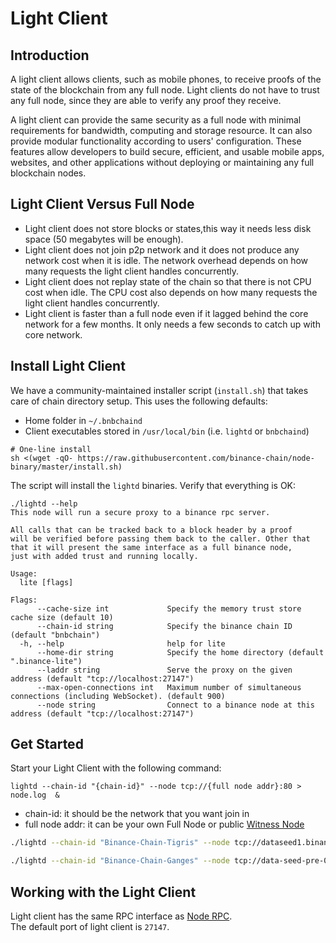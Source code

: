 # Light Client

## Introduction

A light client allows clients, such as mobile phones, to receive proofs of the state of the blockchain from any full node. Light clients do not have to trust any full node, since they are able to verify any proof they receive.

A light client can provide the same security as a full node with minimal requirements for bandwidth, computing and storage resource. It can also provide modular functionality according to users' configuration. These features allow developers to build secure, efficient, and usable mobile apps, websites, and other applications without deploying or maintaining any full blockchain nodes.

## Light Client Versus Full Node

* Light client does not store blocks or states,this way it needs less disk space (50 megabytes will be enough).
* Light client does not join p2p network and it does not produce any network cost when it is idle. The network overhead depends on how many requests the light client handles concurrently.
* Light client does not replay state of the chain so that there is not CPU cost when idle. The CPU cost also depends on how many requests the light client handles concurrently.
* Light client is faster than a full node even if it lagged behind the core network for a few months. It only needs a few seconds to catch up with core network.

## Install Light Client

We have a community-maintained installer script (`install.sh`) that takes care of chain directory setup. This uses the following defaults:

- Home folder in `~/.bnbchaind`
- Client executables stored in `/usr/local/bin` (i.e. `lightd` or `bnbchaind`)

```
# One-line install
sh <(wget -qO- https://raw.githubusercontent.com/binance-chain/node-binary/master/install.sh)
```
The script will install the `lightd` binaries. Verify that everything is OK:

```shell
./lightd --help
This node will run a secure proxy to a binance rpc server.

All calls that can be tracked back to a block header by a proof
will be verified before passing them back to the caller. Other that
that it will present the same interface as a full binance node,
just with added trust and running locally.

Usage:
  lite [flags]

Flags:
      --cache-size int             Specify the memory trust store cache size (default 10)
      --chain-id string            Specify the binance chain ID (default "bnbchain")
  -h, --help                       help for lite
      --home-dir string            Specify the home directory (default ".binance-lite")
      --laddr string               Serve the proxy on the given address (default "tcp://localhost:27147")
      --max-open-connections int   Maximum number of simultaneous connections (including WebSocket). (default 900)
      --node string                Connect to a binance node at this address (default "tcp://localhost:27147")
```

## Get Started

Start your Light Client with the following command:
```shell
lightd --chain-id "{chain-id}" --node tcp://{full node addr}:80 > node.log  &
```
* chain-id: it should be the network that you want join in
* full node addr: it can be your own Full Node or public [Witness Node]()

<!--DOCUSAURUS_CODE_TABS-->
<!--Mainnet-->
```bash
./lightd --chain-id "Binance-Chain-Tigris" --node tcp://dataseed1.binance.org:80 > node.log  &
```
<!--Testnet-->
```bash
./lightd --chain-id "Binance-Chain-Ganges" --node tcp://data-seed-pre-0-s1.binance.org:80 > node.log  &
```
<!--END_DOCUSAURUS_CODE_TABS-->

## Working with the Light Client

Light client has the same RPC interface as [Node RPC]().<br/>
The default port of light client is `27147`.
